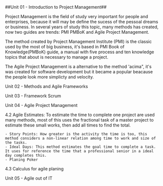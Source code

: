 ##Unit 01 - Introduction to Project Management##

Project Management is the field of study very important for people and enterprises, because it will may be define the sucess of the pessoal dreams or business.
In several years of study this topic, many methods has created, now two guides are trends: PMI PMBoK  and Agile Project Management.

The method created by Project Management Institute (PMI) is the classic used by the most of big business, it's based in PMI Book of Knowledge(PMBoK) guide, a manual with five process and ten knowledge topics that about is necessary to manage a project.
    
The Agile Project Management is a alternative to the method 'acima", it's was created for software development but it became a popular beacause the people look more simplicty and velocity.





Unit 02 - Methods and Agile Frameworks






Unit 03 - Framework Scrum







Unit 04 - Agile Project Management

4.2 Agile Estimates:
    To estimate the time to complete one project are used many methods, most of this uses the fractional task of a master project to estimate these small works, then add all times to find the total.
    
    - Story Points: How greater is the activity the time is too, this method considers a non-linear relation among time to work and size of the tasks.
    - Ideal Days: This method estimates the goal time to complete a task. It uses for reference the time that a professional senior in a ideal day completes this.
    - Planing Poker
    
4.3 Calculus for agile planing



Unit 05 - Agile out of IT




   
